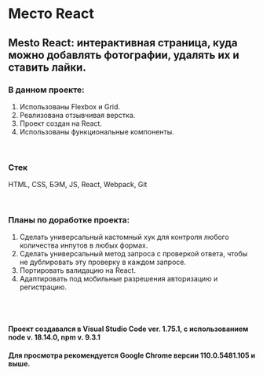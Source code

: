 # Место React

## Mesto React: интерактивная страница, куда можно добавлять фотографии, удалять их и ставить лайки.

### В данном проекте:
1. Использованы Flexbox и Grid.
2. Реализована отзывчивая верстка.
3. Проект создан на React.
4. Использованы функциональные компоненты.

<br>

### Стек
HTML, CSS, БЭМ, JS, React, Webpack, Git

<br>

### Планы по доработке проекта:
1. Сделать универсальный кастомный хук для контроля любого количества инпутов в любых формах.
2. Сделать универсальный метод запроса с проверкой ответа, чтобы не дублировать эту проверку в каждом запросе.
3. Портировать валидацию на React.
4. Адаптировать под мобильные разрешения авторизацию и регистрацию.

<br>

<br>

#### Проект создавался в Visual Studio Code ver. 1.75.1, с использованием node v. 18.14.0, npm v. 9.3.1
#### Для просмотра рекомендуется Google Chrome версии 110.0.5481.105 и выше.